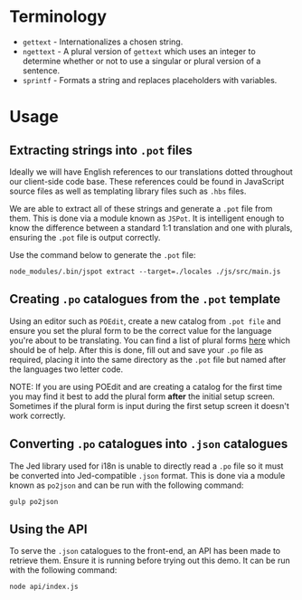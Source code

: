 # Terminology
* `gettext` - Internationalizes a chosen string.
* `ngettext` - A plural version of `gettext` which uses an integer to determine whether or not to use a singular or plural version of a sentence.
* `sprintf` - Formats a string and replaces placeholders with variables.

# Usage

## Extracting strings into `.pot` files
Ideally we will have English references to our translations dotted throughout our client-side code base. These references could be found in JavaScript source files as well as templating library files such as `.hbs` files.

We are able to extract all of these strings and generate a `.pot` file from them. This is done via a module known as `JSPot`. It is intelligent enough to know the difference between a standard 1:1 translation and one with plurals, ensuring the `.pot` file is output correctly.

Use the command below to generate the `.pot` file:

```node_modules/.bin/jspot extract --target=./locales ./js/src/main.js```

## Creating `.po` catalogues from the `.pot` template

Using an editor such as `POEdit`, create a new catalog from `.pot file` and ensure you set the plural form to be the correct value for the language you're about to be translating. You can find a list of plural forms [here](http://docs.translatehouse.org/projects/localization-guide/en/latest/l10n/pluralforms.html?id=l10n/pluralforms) which should be of help. After this is done, fill out and save your `.po` file as required, placing it into the same directory as the `.pot` file but named after the languages two letter code.

NOTE: If you are using POEdit and are creating a catalog for the first time you may find it best to add the plural form **after** the initial setup screen. Sometimes if the plural form is input during the first setup screen it doesn't work correctly.

## Converting `.po` catalogues into `.json` catalogues

The Jed library used for i18n is unable to directly read a `.po` file so it must be converted into Jed-compatible `.json` format. This is done via a module known as `po2json` and can be run with the following command:

```gulp po2json```

## Using the API

To serve the `.json` catalogues to the front-end, an API has been made to retrieve them. Ensure it is running before trying out this demo. It can be run with the following command:

```node api/index.js```